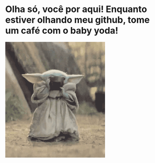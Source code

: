 <h1>Olha só, você por aqui! Enquanto estiver olhando meu github, tome um café com o baby yoda! </h1>
<img src="tenor.gif" alt="">

